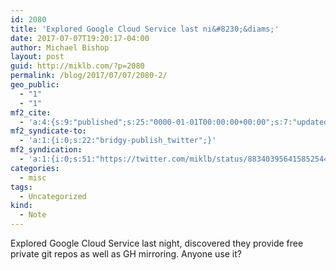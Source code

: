 ```yaml
---
id: 2080
title: 'Explored Google Cloud Service last ni&#8230;&diams;'
date: 2017-07-07T19:20:17-04:00
author: Michael Bishop
layout: post
guid: http://miklb.com/?p=2080
permalink: /blog/2017/07/07/2080-2/
geo_public:
  - "1"
  - "1"
mf2_cite:
  - 'a:4:{s:9:"published";s:25:"0000-01-01T00:00:00+00:00";s:7:"updated";s:25:"0000-01-01T00:00:00+00:00";s:8:"category";a:1:{i:0;s:0:"";}s:6:"author";a:0:{}}'
mf2_syndicate-to:
  - 'a:1:{i:0;s:22:"bridgy-publish_twitter";}'
mf2_syndication:
  - 'a:1:{i:0;s:51:"https://twitter.com/miklb/status/883403956415852544";}'
categories:
  - misc
tags:
  - Uncategorized
kind:
  - Note
---
```

Explored Google Cloud Service last night, discovered they provide free private git repos as well as GH mirroring. Anyone use it?